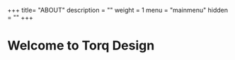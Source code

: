 +++
title= "ABOUT"
description = ""
weight = 1
menu = "mainmenu"
hidden = ""
+++

# Welcome to Torq Design 